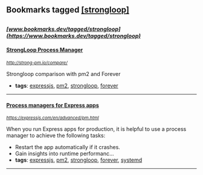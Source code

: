 ## Bookmarks tagged [[strongloop]](https://www.bookmarks.dev?q=[strongloop])

_<sup><sup>[www.bookmarks.dev/tagged/strongloop](https://www.bookmarks.dev/tagged/strongloop)</sup></sup>_
---
#### [StrongLoop Process Manager](http://strong-pm.io/compare/)
_<sup>http://strong-pm.io/compare/</sup>_

Strongloop comparison with pm2 and Forever
* **tags**: [expressjs](../tagged/expressjs.md), [pm2](../tagged/pm2.md), [strongloop](../tagged/strongloop.md), [forever](../tagged/forever.md)
---
#### [Process managers for Express apps](https://expressjs.com/en/advanced/pm.html)
_<sup>https://expressjs.com/en/advanced/pm.html</sup>_

When you run Express apps for production, it is helpful to use a process manager to achieve the following tasks:

* Restart the app automatically if it crashes.
* Gain insights into runtime performanc...
* **tags**: [expressjs](../tagged/expressjs.md), [pm2](../tagged/pm2.md), [strongloop](../tagged/strongloop.md), [forever](../tagged/forever.md), [systemd](../tagged/systemd.md)
---
